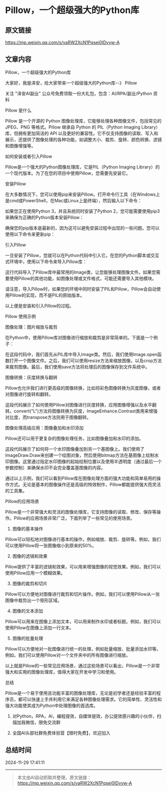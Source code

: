 # Pillow，一个超级强大的Python库

## 原文链接
https://mp.weixin.qq.com/s/yaRW2XcN1Pqsej0IDvyw-A

## 文章内容
Pillow，一个超级强大的Python库

大家好，我是泽安，给大家带来一个超级强大的Python库--》 Pillow

关注 "泽安AI副业" 公众号免费领取一份大礼包，包含：AI/RPA/副业/Python 资料

Pillow 是什么

Pillow 是一个开源的 Python 图像处理库，它能够处理各种图像文件，包括常见的 JPEG、PNG 等格式。Pillow 继承自 Python 的 PIL（Python Imaging Library）库，但拥有更加简洁的 API 以及更好的兼容性。它不仅支持图像的读取、写入和展示，还提供了图像处理的各种功能，如调整大小、裁剪、旋转、颜色转换、滤镜和图像增强等。

如何安装或者引入Pillow

Pillow是一个强大的Python图像处理库，它是PIL（Python Imaging Library）的一个现代版本。为了在您的项目中使用Pillow，您需要先安装它。

安装Pillow

在大多数情况下，您可以使用pip来安装Pillow。打开命令行工具（在Windows上是cmd或PowerShell，在Mac或Linux上是终端），然后输入以下命令：

如果您正在使用Python 3，并且系统同时安装了Python 2，您可能需要使用pip3来确保为正确的Python版本安装Pillow：

确保您的pip版本是最新的，因为这可以避免安装过程中出现的一些问题。您可以使用以下命令来更新pip：

引入Pillow

一旦安装了Pillow，您就可以在Python代码中引入它。在您的Python脚本或交互式环境中，使用以下命令来导入Pillow库：

这行代码导入了Pillow库中最常用的Image类，让您能够处理图像文件。如果您需要使用Pillow的其他功能，如图像处理或文件格式，可能还需要导入其他模块。

请注意，导入Pillow时，如果您的环境中同时安装了PIL和Pillow，Pillow会自动使用Pillow的实现，而不是PIL的原始版本。

以上便是安装和引入Pillow的过程。

Pillow 使用示例

图像处理：图片缩放与裁剪

在Python中，使用Pillow库对图像进行缩放和裁剪是非常简单的。下面是一个例子：

在这段代码中，我们首先从PIL库中导入Image类。然后，我们使用Image.open函数打开一个图像文件。之后，我们可以使用resize方法来缩放图像，以及crop方法来裁剪图像。最后，我们使用save方法将处理后的图像保存到文件系统中。

图像转换：灰度转换与翻转

Pillow也允许我们进行更高级的图像转换，比如将彩色图像转换为灰度图像，或者对图像进行旋转和翻转。

这段代码展示了如何使用Pillow对图像进行灰度转换，应用图像增强以及水平翻转。convert("L")方法将图像转换为灰度，ImageEnhance.Contrast类用来增强对比度，而transpose方法则用于图像翻转。

图像处理高级应用：图像叠加和水印添加

Pillow还可以用于更复杂的图像处理任务，比如图像叠加和水印的添加。

这段代码展示了如何将一个水印图像叠加到另一个基图像上。我们使用了ImageDraw.Draw来创建一个绘图对象，然后使用bitmap方法在基图像上绘制水印图像。这里通过指定水印图像的起始绘制位置以及使用半透明度（通过最后一个参数控制）来确保水印不会完全覆盖基图像的内容。

通过以上示例，我们可以看到Pillow库在图像处理方面的强大功能和简单易用的操作方式。无论是基本的图像操作还是高级的特效制作，Pillow都能提供强大而灵活的工具集。

Pillow的应用场景

Pillow是一个非常强大和灵活的图像处理库，它支持图像的读取、修改、保存等操作。Pillow的应用场景非常广泛，下面列举了一些常见的使用场景。

1. 图像的基本操作

Pillow可以轻松地对图像进行基本的操作，例如缩放、裁剪、旋转等。例如，我们可以使用Pillow将一张图像缩小到原来的50%。

2. 图像的滤镜和效果

Pillow提供了丰富的滤镜和效果，可以用来增强图像的视觉效果。例如，我们可以使用Pillow应用一个模糊效果。

3. 图像的裁剪和切片

Pillow可以方便地对图像进行裁剪和切片操作。例如，我们可以使用Pillow从一张图像中裁剪出一个矩形区域。

4. 图像的文本添加

Pillow可以用来在图像上添加文本，可以用来制作水印或者标题。例如，我们可以使用Pillow在图像上添加一行文本。

5. 图像的批量处理

Pillow可以方便地对一批图像进行统一的处理，例如批量缩放、批量添加水印等。例如，我们可以使用Pillow对一个文件夹中的所有图像进行缩放。

以上就是Pillow的一些常见应用场景，通过这些场景可以看出，Pillow是一个非常强大和实用的图像处理库，值得大家在开发中学习和使用。

总结

Pillow是一个易于使用且功能丰富的图像处理库，无论是初学者还是经验丰富的程序员，都可以快速上手并利用它来满足各种图像处理需求。它的简单性、灵活性和强大功能使其成为Python中处理图像的首选库。

1. 对Python，RPA，AI，编程提效，自媒体提效，办公提效感兴趣的小伙伴，扫描加我微信，限免交流群

2. 全国AI头部社群免费体验营【限时免费】，欢迎加入

## 总结时间
2024-11-29 17:41:11

---
> 本文由AI自动抓取并整理，原文链接：https://mp.weixin.qq.com/s/yaRW2XcN1Pqsej0IDvyw-A
